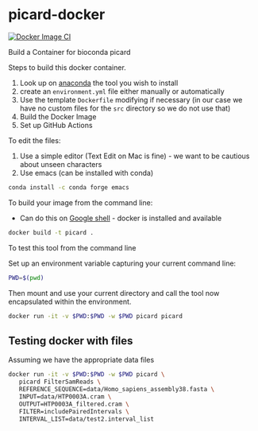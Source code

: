 # picard-docker
[![Docker Image CI](https://github.com/adeslatt/picard-docker/actions/workflows/docker-image.yml/badge.svg)](https://github.com/adeslatt/picard-docker/actions/workflows/docker-image.yml)

Build a Container for bioconda picard

Steps to build this docker container.
1. Look up on [anaconda](https://anaconda.org/) the tool you wish to install
2. create an `environment.yml` file either manually or automatically
3. Use the template `Dockerfile` modifying if necessary (in our case we have no custom files for the `src` directory so we do not use that)
4. Build the Docker Image
5. Set up GitHub Actions

To edit the files:
1. Use a simple editor (Text Edit on Mac is fine) - we want to be cautious about unseen characters
2. Use emacs (can be installed with conda)
```bash
conda install -c conda forge emacs
```

To build your image from the command line:
* Can do this on [Google shell](https://shell.cloud.google.com) - docker is installed and available

```bash
docker build -t picard .
```

To test this tool from the command line 

Set up an environment variable capturing your current command line:
```bash
PWD=$(pwd)
```

Then mount and use your current directory and call the tool now encapsulated within the environment.
```bash
docker run -it -v $PWD:$PWD -w $PWD picard picard
```

## Testing docker with files

Assuming we have the appropriate data files

```bash
docker run -it -v $PWD:$PWD -w $PWD picard \
   picard FilterSamReads \
   REFERENCE_SEQUENCE=data/Homo_sapiens_assembly38.fasta \
   INPUT=data/HTP0003A.cram \
   OUTPUT=HTP0003A_filtered.cram \
   FILTER=includePairedIntervals \
   INTERVAL_LIST=data/test2.interval_list
```

